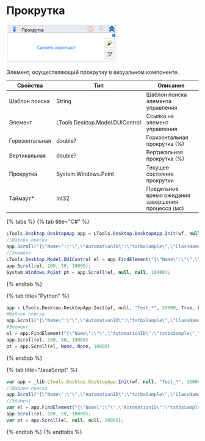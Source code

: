 # Прокрутка

![](<../../../.gitbook/assets/image (819).png>)

Элемент, осуществляющий прокрутку в визуальном компоненте.

| Свойства       | Тип                             | Описание                                           |
| -------------- | ------------------------------- | -------------------------------------------------- |
| Шаблон поиска  | String                          | Шаблон поиска элемента управления                  |
| Элемент        | LTools.Desktop.Model.DUIControl | Ссылка на элемент управления                       |
| Горизонтальная | double?                         | Горизонтальная прокрутка (%)                       |
| Вертикальная   | double?                         | Вертикальная прокрутка (%)                         |
| Прокрутка      | System.Windows.Point            | Текущее состояние прокрутки                        |
| Таймаут\*      | Int32                           | Предельное время ожидания завершения процесса (мс) |

{% tabs %}
{% tab title="C#" %}
```csharp
LTools.Desktop.DesktopApp app = LTools.Desktop.DesktopApp.Init(wf, null, "Test_*", 20000, true, LTools.Desktop.Model.DesktopTypes.UIAUTOMATION);
//Шаблон поиска
app.Scroll("{\"Name\":\"\",\"AutomationID\":\"txtbxSample\",\"ClassName\":\"TextBox\",\"AUIProperties\":[],\"TextSearchMode\":0,\"IsRoot\":false,\"IsQuickSearch\":false}", 100, 50, 10000);
//Элемент
LTools.Desktop.Model.DUIControl el = app.FindElement("{\"Name\":\"\",\"AutomationID\":\"txtbxSample\",\"ClassName\":\"TextBox\",\"AUIProperties\":[],\"TextSearchMode\":0,\"IsRoot\":false,\"IsQuickSearch\":false}");
app.Scroll(el, 100, 50, 10000);
System.Windows.Point pt = app.Scroll(el, null, null, 10000);
```
{% endtab %}

{% tab title="Python" %}
```python
app = LTools.Desktop.DesktopApp.Init(wf, null, "Test_*", 20000, True, LTools.Desktop.Model.DesktopTypes.UIAUTOMATION)
#Шаблон поиска
app.Scroll("{\"Name\":\"\",\"AutomationID\":\"txtbxSample\",\"ClassName\":\"TextBox\",\"AUIProperties\":[],\"TextSearchMode\":0,\"IsRoot\":false,\"IsQuickSearch\":false}", 100, 50, 10000)
#Элемент
el = app.FindElement("{\"Name\":\"\",\"AutomationID\":\"txtbxSample\",\"ClassName\":\"TextBox\",\"AUIProperties\":[],\"TextSearchMode\":0,\"IsRoot\":false,\"IsQuickSearch\":false}")
app.Scroll(el, 100, 50, 10000)
pt = app.Scroll(el, None, None, 10000)
```
{% endtab %}

{% tab title="JavaScript" %}
```javascript
var app = _lib.LTools.Desktop.DesktopApp.Init(wf, null, "Test_*", 20000, true, _lib.LTools.Desktop.Model.DesktopTypes.UIAUTOMATION);
//Шаблон поиска
app.Scroll("{\"Name\":\"\",\"AutomationID\":\"txtbxSample\",\"ClassName\":\"TextBox\",\"AUIProperties\":[],\"TextSearchMode\":0,\"IsRoot\":false,\"IsQuickSearch\":false}", 100, 50, 10000);
//Элемент
var el = app.FindElement("{\"Name\":\"\",\"AutomationID\":\"txtbxSample\",\"ClassName\":\"TextBox\",\"AUIProperties\":[],\"TextSearchMode\":0,\"IsRoot\":false,\"IsQuickSearch\":false}");
app.Scroll(el, 100, 50, 10000);
var pt = app.Scroll(el, null, null, 10000);
```
{% endtab %}
{% endtabs %}

